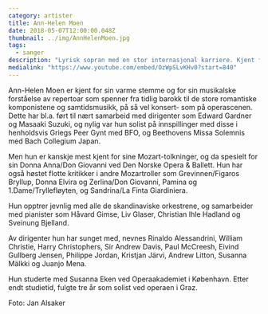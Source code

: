 ```yaml
---
category: artister
title: Ann-Helen Moen
date: 2018-05-07T12:00:00.048Z
thumbnail: ../img/AnnHelenMoen.jpg
tags:
  - sanger
description: "Lyrisk sopran med en stor internasjonal karriere. Kjent for sin klare og vakre tone."
medialink: "https://www.youtube.com/embed/OzWpSLvKHv0?start=840"
---
```

Ann-Helen Moen er kjent for sin varme stemme og for sin musikalske forståelse av repertoar som spenner fra tidlig barokk til de store romantiske komponistene og samtidsmusikk, på så vel konsert- som på operascenen. Dette har bl.a. ført til nært samarbeid med dirigenter som Edward Gardner og Masaaki Suzuki, og nylig var hun solist på innspillinger med disse i henholdsvis Griegs Peer Gynt med BFO, og Beethovens Missa Solemnis med Bach Collegium Japan.

Men hun er kanskje mest kjent for sine Mozart-tolkninger, og da spesielt for sin Donna Anna/Don Giovanni ved Den Norske Opera & Ballett. Hun har også høstet flotte kritikker i andre Mozartroller som Grevinnen/Figaros Bryllup, Donna Elvira og Zerlina/Don Giovanni, Pamina og 1.Dame/Tryllefløyten, og Sandrina/La Finta Giardiniera.

Hun opptrer jevnlig med alle de skandinaviske orkestrene, og samarbeider med pianister som Håvard Gimse, Liv Glaser, Christian Ihle Hadland og Sveinung Bjelland.

Av dirigenter hun har sunget med, nevnes Rinaldo Alessandrini, William Christie, Harry Christophers, Sir Andrew Davis, Paul McCreesh, Eivind Gullberg Jensen, Philippe Jordan, Kristjan Järvi, Andrew Litton, Susanna Mälkki og Juanjo Mena.

Hun studerte med Susanna Eken ved Operaakademiet i København. Etter endt studietid, fulgte tre år som solist ved operaen i Graz.  

Foto: Jan Alsaker
